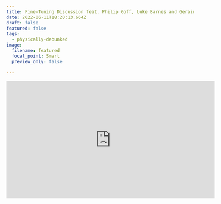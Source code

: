 ```yaml
---
title: Fine-Tuning Discussion feat. Philip Goff, Luke Barnes and Geraint Lewis
date: 2022-06-11T18:20:13.664Z
draft: false
featured: false
tags:
  - physically-debunked
image:
  filename: featured
  focal_point: Smart
  preview_only: false

---
```

<iframe width="560" height="315" src="https://www.youtube.com/embed/iyhFjvApvm0" title="YouTube video player" frameborder="0" allow="accelerometer; autoplay; clipboard-write; encrypted-media; gyroscope; picture-in-picture" allowfullscreen></iframe>

